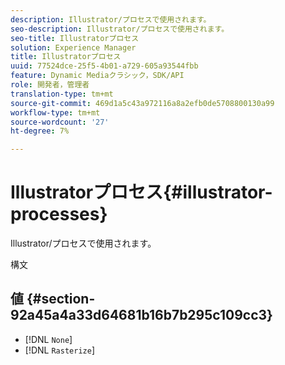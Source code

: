 ```yaml
---
description: Illustrator/プロセスで使用されます。
seo-description: Illustrator/プロセスで使用されます。
seo-title: Illustratorプロセス
solution: Experience Manager
title: Illustratorプロセス
uuid: 77524dce-25f5-4b01-a729-605a93544fbb
feature: Dynamic Mediaクラシック，SDK/API
role: 開発者，管理者
translation-type: tm+mt
source-git-commit: 469d1a5c43a972116a8a2efb0de5708800130a99
workflow-type: tm+mt
source-wordcount: '27'
ht-degree: 7%

---
```



# Illustratorプロセス{#illustrator-processes}

Illustrator/プロセスで使用されます。

構文

## 値 {#section-92a45a4a33d64681b16b7b295c109cc3}

* [!DNL `None`]
* [!DNL `Rasterize`]

